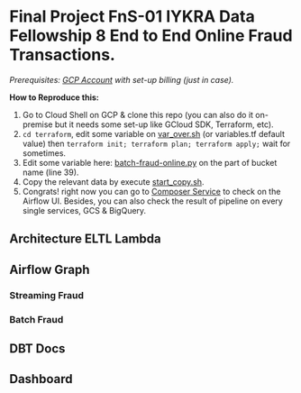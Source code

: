 # Final Project FnS-01 IYKRA Data Fellowship 8 End to End Online Fraud Transactions.
 
*Prerequisites: [GCP Account](https://cloud.google.com/free-trial) with set-up billing (just in case).*

**How to Reproduce this:**
1. Go to Cloud Shell on GCP & clone this repo (you can also do it on-premise but it needs some set-up like GCloud SDK, Terraform, etc).
2. `cd terraform`, edit some variable on [var_over.sh]() (or variables.tf default value) then `terraform init; terraform plan; terraform apply;` wait for sometimes.
3. Edit some variable here: [batch-fraud-online.py]() on the part of bucket name (line 39).
4. Copy the relevant data by execute [start_copy.sh]().
5. Congrats! right now you can go to [Composer Service](https://console.cloud.google.com/composer) to check on the Airflow UI. Besides, you can also check the result of pipeline on every single services, GCS & BigQuery.

## Architecture ELTL Lambda

## Airflow Graph
### Streaming Fraud
### Batch Fraud

## DBT Docs

## Dashboard